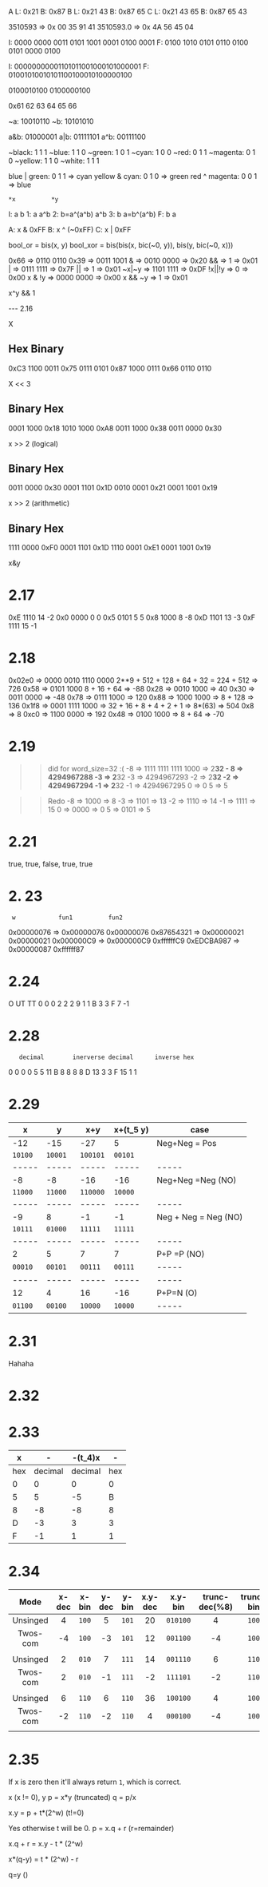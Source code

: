 
A
	L: 0x21
	B: 0x87
B
	L: 0x21 43
	B: 0x87 65
C
	L: 0x21 43 65
	B: 0x87 65 43


3510593   => 0x 00 35 91 41
3510593.0 => 0x 4A 56 45 04


I: 0000 0000 0011 0101 1001 0001 0100 0001
F: 0100 1010 0101 0110 0100 0101 0000 0100

I:     00000000001101011001000101000001
F:       01001010010101100100010100000100

0100010100
0100000100



0x61 62 63 64 65 66

~a: 10010110
~b: 10101010

a&b: 01000001
a|b: 01111101
a^b: 00111100



~black:   1 1 1
~blue:    1 1 0
~green:   1 0 1
~cyan:    1 0 0
~red:     0 1 1
~magenta: 0 1 0 
~yellow:  1 1 0
~white:   1 1 1


blue | green:  0 1 1 => cyan
yellow & cyan: 0 1 0 => green
red ^ magenta: 0 0 1 => blue





    *x          *y
I:   a           b
1:   a           a^b
2:   b=a^(a^b)   a^b 
3:   b           a=b^(a^b)
F:   b           a

A: x & 0xFF
B: x ^ (~0xFF)
C: x | 0xFF



bool_or   = bis(x, y)
bool_xor  = bis(bis(x, bic(~0, y)), bis(y, bic(~0, x)))

0x66    => 0110 0110
0x39    => 0011 1001
&       => 0010 0000 => 0x20
&&      => 1         => 0x01
|       => 0111 1111 => 0x7F
||      => 1         => 0x01
~x|~y   => 1101 1111 => 0xDF
!x||!y  => 0         => 0x00
x & !y  => 0000 0000 => 0x00
x && ~y => 1         => 0x01


x^y && 1 



--- 2.16

X

Hex         Binary
------------------
0xC3        1100 0011
0x75        0111 0101 
0x87        1000 0111
0x66        0110 0110

X << 3

Binary      Hex
------------------
0001 1000   0x18
1010 1000   0xA8
0011 1000   0x38
0011 0000   0x30


x >> 2 (logical)

Binary      Hex
------------------
0011 0000   0x30
0001 1101   0x1D
0010 0001   0x21
0001 1001   0x19


x >> 2 (arithmetic)

Binary      Hex
------------------
1111 0000   0xF0
0001 1101   0x1D
1110 0001   0xE1
0001 1001   0x19



x&y



# 2.17

0xE      1110      14     -2
0x0      0000      0       0
0x5      0101      5       5
0x8      1000      8      -8
0xD      1101      13     -3
0xF      1111      15     -1



# 2.18
0x02e0 => 0000 0010 1110 0000
                2**9 + 
		512 + 128 + 64 + 32 = 224 + 512 => 726
0x58 => 0101 1000
              8 + 16 + 64 => -88
0x28 => 0010 1000 => 40
0x30 => 0011 0000 => -48
0x78 => 0111 1000 => 120
0x88 => 1000 1000 => 8 + 128 => 136
0x1f8 => 0001 1111 1000 => 32 + 16 + 8 + 4 + 2 + 1 =>  8*(63) => 504
0x8 => 8
0xc0 => 1100 0000 => 192
0x48 => 0100 1000 => 8 + 64 => -70



# 2.19

>> did for word_size=32 :(
-8 => 1111 1111 1111 1000  => 2**32 - 8 => 4294967288
-3 => 2**32 -3 => 4294967293
-2 => 2**32 -2 => 4294967294
-1 => 2**32 -1 => 4294967295
0 => 0
5 => 5

>> Redo
-8 => 1000 => 8
-3 => 1101 => 13
-2 => 1110 => 14
-1 => 1111 => 15
0  => 0000 => 0
5  => 0101 => 5


# 2.21
true,
true,
false,
true,
true

# 2. 23
     w            fun1          fun2
0x00000076 =>   0x00000076    0x00000076 
0x87654321 =>   0x00000021    0x00000021 
0x000000C9 =>   0x000000C9    0xffffffC9 
0xEDCBA987 =>   0x00000087    0xffffff87 


# 2.24

O      UT         TT
0       0          0
2       2          2
9       1          1
B       3          3
F       7         -1


# 2.28
       decimal        inerverse decimal      inverse hex
0         0                0                      0
5         5               11                      B
8         8                8                      8
D        13                3                      3
F        15                1                      1

# 2.29

| x       | y       | x+y      | x+(t_5 y) | case                 |
| ------- | ------- | -------- | --------- | -------------------- |
| -12     | -15     | -27      | 5         | Neg+Neg = Pos        |
| `10100` | `10001` | `100101` | `00101`   |                      |
| -----   | -----   | -----    | -----     | -----                |
| -8      | -8      | -16      | -16       | Neg+Neg =Neg (NO)    |
| `11000` | `11000` | `110000` | `10000`   |                      |
| -----   | -----   | -----    | -----     | -----                |
| -9      | 8       | -1       | -1        | Neg + Neg = Neg (NO) |
| `10111` | `01000` | `11111`  | `11111`   |                      |
| -----   | -----   | -----    | -----     | -----                |
| 2       | 5       | 7        | 7         | P+P =P (NO)          |
| `00010` | `00101` | `00111`  | `00111`   | -----                |
| -----   | -----   | -----    | -----     | -----                |
| 12      | 4       | 16       | -16       | P+P=N (O)            |
| `01100` | `00100` | `10000`  | `10000`   | -----                |

# 2.31
Hahaha


# 2.32


# 2.33

| x   | -       | -(t_4)x | -   |
| --- | ------- | ------- | --- |
| hex | decimal | decimal | hex |
| 0   | 0       | 0       | 0   |
| 5   | 5       | -5      | B   |
| 8   | -8      | -8      | 8   |
| D   | -3      | 3       | 3   |
| F   | -1      | 1       | 1   |


# 2.34

|   Mode   | x-dec | x-bin | y-dec | y-bin | x.y-dec | x.y-bin  | trunc-dec(%8) | trunc-bin |
| :------: | :---: | :---: | :---: | :---: | :-----: | :------: | :-----------: | :-------: |
| Unsinged |   4   | `100` |   5   | `101` |   20    | `010100` |       4       |   `100`   |
| Twos-com |  -4   | `100` |  -3   | `101` |   12    | `001100` |      -4       |   `100`   |
|          |       |       |       |       |         |          |               |           |
| Unsinged |   2   | `010` |   7   | `111` |   14    | `001110` |       6       |   `110`   |
| Twos-com |   2   | `010` |  -1   | `111` |   -2    | `111101` |      -2       |   `110`   |
|          |       |       |       |       |         |          |               |           |
| Unsinged |   6   | `110` |   6   | `110` |   36    | `100100` |       4       |   `100`   |
| Twos-com |  -2   | `110` |  -2   | `110` |    4    | `000100` |      -4       |   `100`   |
|          |       |       |       |       |         |          |               |           |


# 2.35
If x is zero then it'll always return `1`, which is correct.

x (x != 0), y
p = x*y (truncated)
q = p/x


x.y = p + t*(2^w) (t!=0)

Yes otherwise t will be 0.
p = x.q + r (r=remainder)

x.q + r = x.y - t * (2^w)

x*(q-y) = t * (2^w) - r


q=y ()
